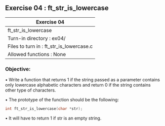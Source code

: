 ## Exercise 04 : ft_str_is_lowercase

|               Exercise 04             |
|---------------------------------------|
|             ft_str_is_lowercase       |
| Turn-in directory : ex04/             |
| Files to turn in : ft_str_is_lowercase.c|
| Allowed functions : None              |

 ### Objective: 

• Write a function that returns 1 if the string passed as a parameter contains
only lowercase alphabetic characters and return 0 if the string contains
other type of characters.

• The prototype of the function should be the following:
```C
int ft_str_is_lowercase(char *str);
```
• It will have to return 1 if str is an empty string.

